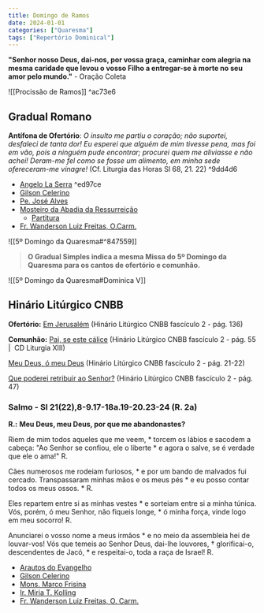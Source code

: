 ```yaml
---
title: Domingo de Ramos
date: 2024-01-01
categories: ["Quaresma"]
tags: ["Repertório Dominical"]
---
```

**"Senhor nosso Deus, dai-nos, por vossa graça, caminhar com alegria na mesma caridade que levou o vosso Filho a entregar-se à morte no seu amor pelo mundo."** - Oração Coleta

![[Procissão de Ramos]] ^ac73e6
## Gradual Romano
**Antífona de Ofertório**: _O insulto me partiu o coração; não suportei, desfaleci de tanta dor! Eu esperei que alguém de mim tivesse pena, mas foi em vão, pois a ninguém pude encontrar; procurei quem me aliviasse e não achei! Deram-me fel como se fosse um alimento, em minha sede ofereceram-me vinagre!_ (Cf. Liturgia das Horas Sl 68, 21. 22) ^9dd4d6
-   [Angelo La Serra](https://youtu.be/6MANd9YK6JE) ^ed97ce
-   [Gilson Celerino](https://youtu.be/SIEgAqnbwjI)
-   [Pe. José Alves](https://youtu.be/tRQKB_08pco)
-   [Mosteiro da Abadia da Ressurreição](https://youtu.be/36Z16iRZcis)
	-   [Partitura](https://musescore.com/user/508726/scores/7867616)
-   [Fr. Wanderson Luiz Freitas, O.Carm.](https://youtu.be/unWRo-U9WsU)

![[5º Domingo da Quaresma#^847559]]

> **O Gradual Simples indica a mesma Missa do 5º Domingo da Quaresma para os cantos de ofertório e comunhão.**

![[5º Domingo da Quaresma#Dominica V]]

## Hinário Litúrgico CNBB
**Ofertório:**
[Em Jerusalém](https://youtu.be/bw24GKJU5Bw)
(Hinário Litúrgico CNBB fascículo 2 - pág. 136)

**Comunhão:**
[Pai, se este cálice](https://youtu.be/DqcX4YVkQO4)
(Hinário Litúrgico CNBB fascículo 2 - pág. 55 |  CD Liturgia XIII) 

[Meu Deus, ó meu Deus](https://youtu.be/dpZen3P0UKs)
(Hinário Litúrgico CNBB fascículo 2 - pág. 21-22)

[Que poderei retribuir ao Senhor?](https://youtu.be/aN8RNJKA4LU)
(Hinário Litúrgico CNBB fascículo 2 - pág. 47)


### Salmo - Sl 21(22),8-9.17-18a.19-20.23-24 (R. 2a)

**R.:** **Meu Deus, meu Deus, por que me abandonastes?**

Riem de mim todos aqueles que me veem, *
torcem os lábios e sacodem a cabeça:
"Ao Senhor se confiou, ele o liberte *
e agora o salve, se é verdade que ele o ama!" R.

Cães numerosos me rodeiam furiosos, *
e por um bando de malvados fui cercado.
Transpassaram minhas mãos e os meus pés *
e eu posso contar todos os meus ossos. * R.

Eles repartem entre si as minhas vestes *
e sorteiam entre si a minha túnica.
Vós, porém, ó meu Senhor, não fiqueis longe, *
ó minha força, vinde logo em meu socorro! R.

Anunciarei o vosso nome a meus irmãos *
e no meio da assembleia hei de louvar-vos!
Vós que temeis ao Senhor Deus, dai-lhe louvores, †
glorificai-o, descendentes de Jacó, *
e respeitai-o, toda a raça de Israel! R.
-   [Arautos do Evangelho](https://youtu.be/D-I6N_6oBPk)
-   [Gilson Celerino](https://youtu.be/nqWsVu3RXMY)
-   [Mons. Marco Frisina](https://youtu.be/aOrcMk7SzGg)
-   [Ir. Miria T. Kolling](https://youtu.be/oR23O3BD5hc)
-   [Fr. Wanderson Luiz Freitas, O. Carm.](https://youtu.be/QRhmMoM9ctM)
